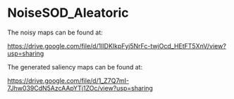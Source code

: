 # NoiseSOD_Aleatoric

The noisy maps can be found at:

https://drive.google.com/file/d/1IlDKIkpFyj5NrFc-twjOcd_HEtFT5XnV/view?usp=sharing

The generated saliency maps can be found at:

https://drive.google.com/file/d/1_Z7Q7mI-7Jhw039CdN5AzcAApYTj1ZOc/view?usp=sharing
